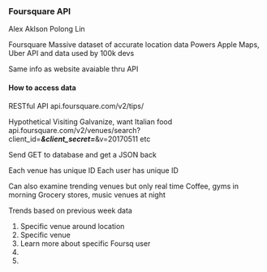 ### Foursquare API

Alex Aklson
Polong Lin

Foursquare
Massive dataset of accurate location data
Powers Apple Maps, Uber
API and data used by 100k devs

Same info as website avaiable thru API

#### How to access data
RESTful API
api.foursquare.com/v2/tips/

Hypothetical
Visiting Galvanize, want Italian food
api.foursquare.com/v2/venues/search?
    client_id=*****&client_secret=*****&v=20170511  etc

Send GET to database and get a JSON back

Each venue has unique ID
Each user has unique ID

Can also examine trending venues but only real time
Coffee, gyms in morning
Grocery stores, music venues at night

Trends based on previous week data

1) Specific venue around location
2) Specific venue
3) Learn more about specific Foursq user
4)
5)
